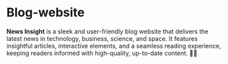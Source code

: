 # Blog-website
**News Insight** is a sleek and user-friendly blog website that delivers the latest news in technology, business, science, and space. It features insightful articles, interactive elements, and a seamless reading experience, keeping readers informed with high-quality, up-to-date content. 🚀📰
